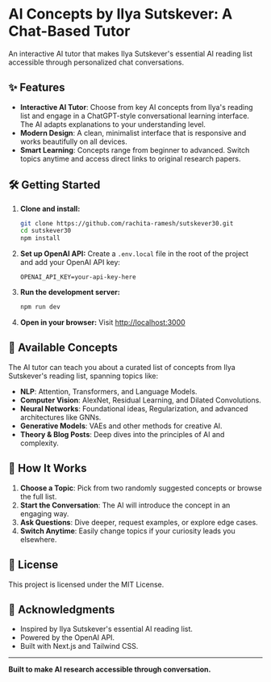 # AI Concepts by Ilya Sutskever: A Chat-Based Tutor

An interactive AI tutor that makes Ilya Sutskever's essential AI reading list accessible through personalized chat conversations.

## ✨ Features

- **Interactive AI Tutor**: Choose from key AI concepts from Ilya's reading list and engage in a ChatGPT-style conversational learning interface. The AI adapts explanations to your understanding level.
- **Modern Design**: A clean, minimalist interface that is responsive and works beautifully on all devices.
- **Smart Learning**: Concepts range from beginner to advanced. Switch topics anytime and access direct links to original research papers.

## 🛠️ Getting Started

1.  **Clone and install:**
    ```bash
    git clone https://github.com/rachita-ramesh/sutskever30.git
    cd sutskever30
    npm install
    ```

2.  **Set up OpenAI API:**
    Create a `.env.local` file in the root of the project and add your OpenAI API key:
    ```
    OPENAI_API_KEY=your-api-key-here
    ```

3.  **Run the development server:**
    ```bash
    npm run dev
    ```

4.  **Open in your browser:**
    Visit [http://localhost:3000](http://localhost:3000)

## 📖 Available Concepts

The AI tutor can teach you about a curated list of concepts from Ilya Sutskever's reading list, spanning topics like:
-   **NLP**: Attention, Transformers, and Language Models.
-   **Computer Vision**: AlexNet, Residual Learning, and Dilated Convolutions.
-   **Neural Networks**: Foundational ideas, Regularization, and advanced architectures like GNNs.
-   **Generative Models**: VAEs and other methods for creative AI.
-   **Theory & Blog Posts**: Deep dives into the principles of AI and complexity.

## 🤖 How It Works

1.  **Choose a Topic**: Pick from two randomly suggested concepts or browse the full list.
2.  **Start the Conversation**: The AI will introduce the concept in an engaging way.
3.  **Ask Questions**: Dive deeper, request examples, or explore edge cases.
4.  **Switch Anytime**: Easily change topics if your curiosity leads you elsewhere.

## 📄 License

This project is licensed under the MIT License.

## 🙏 Acknowledgments

- Inspired by Ilya Sutskever's essential AI reading list.
- Powered by the OpenAI API.
- Built with Next.js and Tailwind CSS.

---

**Built to make AI research accessible through conversation.**
